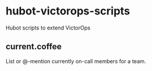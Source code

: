 # hubot-victorops-scripts
Hubot scripts to extend VictorOps

## current.coffee
List or @-mention currently on-call members for a team.
